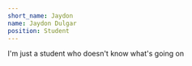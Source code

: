 ```yaml
---
short_name: Jaydon
name: Jaydon Dulgar
position: Student
---
```

I'm just a student who doesn't know what's going on